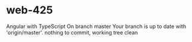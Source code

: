 # web-425
Angular with TypeScript 
O n   b r a n c h   m a s t e r  
 Y o u r   b r a n c h   i s   u p   t o   d a t e   w i t h   ' o r i g i n / m a s t e r ' .  
  
 n o t h i n g   t o   c o m m i t ,   w o r k i n g   t r e e   c l e a n  
 